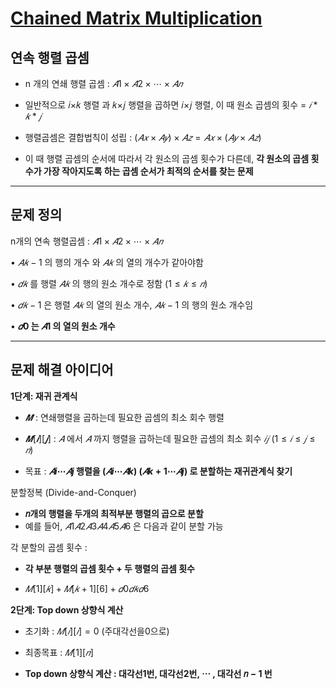# [Chained Matrix Multiplication](https://github.com/DAEHEE97/Algorithm_python/blob/main/Chained_matrix_multiplication.ipynb)


## 연속 행렬 곱셈

- n 개의 연쇄 행렬 곱셈 : $𝐴1 × 𝐴2 × ⋯ × 𝐴𝑛$


- 일반적으로 𝑖×𝑘 행렬 과 𝑘×𝑗 행렬을 곱하면 𝑖×𝑗 행렬, 이 때 원소 곱셈의 횟수 = $𝑖 * 𝑘 * 𝑗$


- 행렬곱셈은 결합법칙이 성립 : $(𝐴𝑥 ×𝐴𝑦)×𝐴𝑧 =𝐴𝑥 ×(𝐴𝑦 ×𝐴𝑧)$


- 이 때 행렬 곱셈의 순서에 따라서 각 원소의 곱셈 횟수가 다른데, **각 원소의 곱셈 횟수가 가장 작아지도록 하는 곱셈 순서가 최적의 순서를 찾는 문제**


---

## 문제 정의

 n개의 연속  행렬곱셈 : $𝐴1 ×𝐴2 ×⋯×𝐴𝑛$
 
 
• $𝐴𝑘−1$ 의 행의 개수 와 $𝐴𝑘$ 의 열의 개수가 같아야함



• $𝑑𝑘$ 를 행렬 $𝐴𝑘$ 의 행의 원소 개수로 정함 $(1≤𝑘≤𝑛)$

• $𝑑𝑘−1$ 은 행렬 $𝐴𝑘$ 의 열의 원소 개수, $𝐴𝑘−1$ 의 행의 원소 개수임

• **$𝑑0$ 는 $𝐴1$ 의 열의 원소 개수**


---
## 문제 해결 아이디어

**1단계: 재귀 관계식**
    
- $𝑴$ : 연쇄행렬을 곱하는데 필요한 곱셈의 최소 회수 행렬

- $𝑴[𝒊][𝒋]$ : $𝐴$ 에서 $𝐴$ 까지 행렬을 곱하는데 필요한 곱셈의 최소 회수 $𝑖𝑗$  $(1 ≤ 𝑖 ≤ 𝑗 ≤ 𝑛)$


-  목표 :  **$𝐴i ⋯𝐴j$ 행렬을 $(𝐴i ⋯𝐴k )$ $(𝐴k+1 ⋯𝐴j)$ 로 분할하는 재귀관계식 찾기**


분할정복 (Divide-and-Conquer)

- **𝑛개의 행렬을 두개의 최적부분 행렬의 곱으로 분할**
- 예를 들어, $𝐴1𝐴2𝐴3𝐴4𝐴5𝐴6$ 은 다음과 같이 분할 가능


각 분할의 곱셈 횟수 :

- **각 부분 행렬의 곱셈 횟수 + 두 행렬의 곱셈 횟수**

- $𝑀[1][𝑘]+𝑀[𝑘+1][6]+𝑑0 𝑑𝑘 𝑑6$


**2단계: Top down 상향식 계산**

- 초기화 : $𝑀[𝑖][𝑖]=0$ (주대각선을0으로)


- 최종목표 : $𝑀[1][𝑛]$


- **Top down 상향식 계산 : 대각선1번, 대각선2번, ⋯ , 대각선 𝑛 − 1 번**






